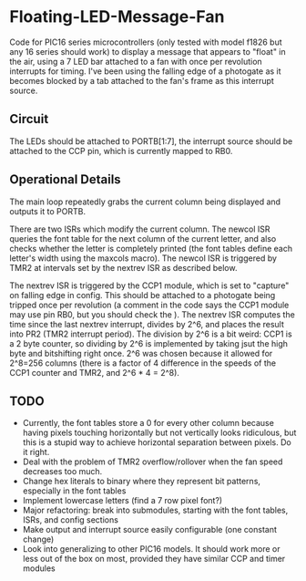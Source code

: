 Floating-LED-Message-Fan
========================

Code for PIC16 series microcontrollers (only tested with model f1826 but any 16 series should work) to display a message that appears to "float" in the air, using a 7 LED bar attached to a fan with once per revolution interrupts for timing. I've been using the falling edge of a photogate as it becomes blocked by a tab attached to the fan's frame as this interrupt source.

Circuit
-------

The LEDs should be attached to PORTB[1:7], the interrupt source should be attached to the CCP pin, which is currently mapped to RB0.

Operational Details
-------------------

The main loop repeatedly grabs the current column being displayed and outputs it to PORTB.

There are two ISRs which modify the current column. The newcol ISR queries the font table for the next column of the current letter, and also checks whether the letter is completely printed (the font tables define each letter's width using the maxcols macro). The newcol ISR is triggered by TMR2 at intervals set by the nextrev ISR as described below.

The nextrev ISR is triggered by the CCP1 module, which is set to "capture" on falling edge in config. This should be attached to a photogate being tripped once per revolution (a comment in the code says the CCP1 module may use pin RB0, but you should check the ). The nextrev ISR computes the time since the last nextrev interrupt, divides by 2^6, and places the result into PR2 (TMR2 interrupt period). The division by 2^6 is a bit weird: CCP1 is a 2 byte counter, so dividing by 2^6 is implemented by taking jsut the high byte and bitshifting right once. 2^6 was chosen because it allowed for 2^8=256 columns (there is a factor of 4 difference in the speeds of the CCP1 counter and TMR2, and 2^6 * 4 = 2^8).

TODO
----

- Currently, the font tables store a 0 for every other column because having pixels touching horizontally but not vertically looks ridiculous, but this is a stupid way to achieve horizontal separation between pixels. Do it right.
- Deal with the problem of TMR2 overflow/rollover when the fan speed decreases too much.
- Change hex literals to binary where they represent bit patterns, especially in the font tables
- Implement lowercase letters (find a 7 row pixel font?)
- Major refactoring: break into submodules, starting with the font tables, ISRs, and config sections
- Make output and interrupt source easily configurable (one constant change)
- Look into generalizing to other PIC16 models. It should work more or less out of the box on most, provided they have similar CCP and timer modules
